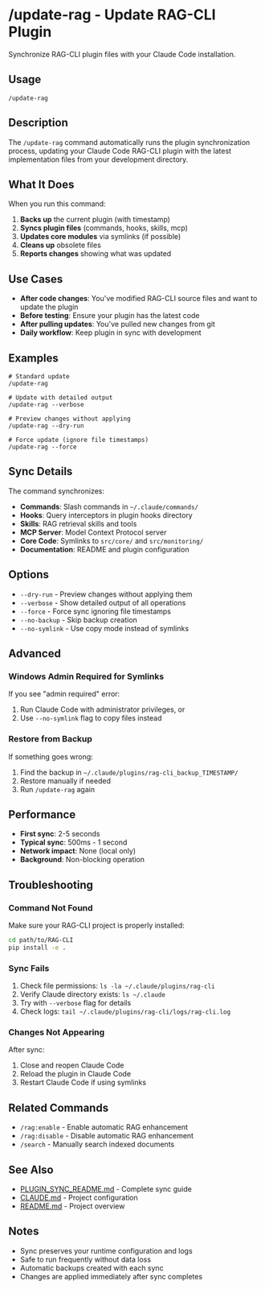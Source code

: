 # /update-rag - Update RAG-CLI Plugin

Synchronize RAG-CLI plugin files with your Claude Code installation.

## Usage

```
/update-rag
```

## Description

The `/update-rag` command automatically runs the plugin synchronization process, updating your Claude Code RAG-CLI plugin with the latest implementation files from your development directory.

## What It Does

When you run this command:

1. **Backs up** the current plugin (with timestamp)
2. **Syncs plugin files** (commands, hooks, skills, mcp)
3. **Updates core modules** via symlinks (if possible)
4. **Cleans up** obsolete files
5. **Reports changes** showing what was updated

## Use Cases

- **After code changes**: You've modified RAG-CLI source files and want to update the plugin
- **Before testing**: Ensure your plugin has the latest code
- **After pulling updates**: You've pulled new changes from git
- **Daily workflow**: Keep plugin in sync with development

## Examples

```
# Standard update
/update-rag

# Update with detailed output
/update-rag --verbose

# Preview changes without applying
/update-rag --dry-run

# Force update (ignore file timestamps)
/update-rag --force
```

## Sync Details

The command synchronizes:

- **Commands**: Slash commands in `~/.claude/commands/`
- **Hooks**: Query interceptors in plugin hooks directory
- **Skills**: RAG retrieval skills and tools
- **MCP Server**: Model Context Protocol server
- **Core Code**: Symlinks to `src/core/` and `src/monitoring/`
- **Documentation**: README and plugin configuration

## Options

- `--dry-run` - Preview changes without applying them
- `--verbose` - Show detailed output of all operations
- `--force` - Force sync ignoring file timestamps
- `--no-backup` - Skip backup creation
- `--no-symlink` - Use copy mode instead of symlinks

## Advanced

### Windows Admin Required for Symlinks

If you see "admin required" error:
1. Run Claude Code with administrator privileges, or
2. Use `--no-symlink` flag to copy files instead

### Restore from Backup

If something goes wrong:
1. Find the backup in `~/.claude/plugins/rag-cli_backup_TIMESTAMP/`
2. Restore manually if needed
3. Run `/update-rag` again

## Performance

- **First sync**: 2-5 seconds
- **Typical sync**: 500ms - 1 second
- **Network impact**: None (local only)
- **Background**: Non-blocking operation

## Troubleshooting

### Command Not Found

Make sure your RAG-CLI project is properly installed:
```bash
cd path/to/RAG-CLI
pip install -e .
```

### Sync Fails

1. Check file permissions: `ls -la ~/.claude/plugins/rag-cli`
2. Verify Claude directory exists: `ls ~/.claude`
3. Try with `--verbose` flag for details
4. Check logs: `tail ~/.claude/plugins/rag-cli/logs/rag-cli.log`

### Changes Not Appearing

After sync:
1. Close and reopen Claude Code
2. Reload the plugin in Claude Code
3. Restart Claude Code if using symlinks

## Related Commands

- `/rag:enable` - Enable automatic RAG enhancement
- `/rag:disable` - Disable automatic RAG enhancement
- `/search` - Manually search indexed documents

## See Also

- [PLUGIN_SYNC_README.md](../../PLUGIN_SYNC_README.md) - Complete sync guide
- [CLAUDE.md](../../CLAUDE.md) - Project configuration
- [README.md](../../README.md) - Project overview

## Notes

- Sync preserves your runtime configuration and logs
- Safe to run frequently without data loss
- Automatic backups created with each sync
- Changes are applied immediately after sync completes
